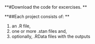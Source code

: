 **#Download the code for excercises. **

**##Each project consists of:  **

1) an .R file,
2) one or more .stan files and, 
3) optionally, .RData files with the outputs
